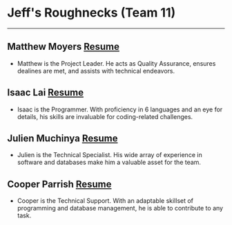 # Jeff's Roughnecks (Team 11)

---

## Matthew Moyers [Resume](https://github.com/julienmuchinya/SWE-3313-fall-2025-team-11/blob/main/project-plan/resumes/matthew-resume.md#matthew-moyers)
* Matthew is the Project Leader. He acts as Quality Assurance, ensures dealines are met, and assists with technical endeavors.
  
## Isaac Lai [Resume](https://github.com/julienmuchinya/SWE-3313-fall-2025-team-11/blob/main/project-plan/resumes/isaac-resume.md)
* Isaac is the Programmer. With proficiency in 6 languages and an eye for details, his skills are invaluable for coding-related challenges.
  
## Julien Muchinya [Resume](https://github.com/julienmuchinya/SWE-3313-fall-2025-team-11/blob/main/project-plan/resumes/Julien-Muchinya_resume.md)
* Julien is the Technical Specialist. His wide array of experience in software and databases make him a valuable asset for the team.
  
## Cooper Parrish [Resume](https://github.com/julienmuchinya/SWE-3313-fall-2025-team-11/blob/main/project-plan/resumes/cooper-parrish_resume.md)
* Cooper is the Technical Support. With an adaptable skillset of programming and database management, he is able to contribute to any task.
